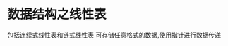 <!--
 * @Descripttion: 
 * @version: V1.0
 * @Author: Hobson
 * @Date: 2020-08-08 23:47:05
 * @History: 
 * @LastEditTime: 2020-08-09 00:01:57
-->
# 数据结构之线性表

包括连续式线性表和链式线性表
可存储任意格式的数据,使用指针进行数据传递